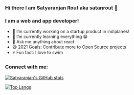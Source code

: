 ### Hi there I am Satyaranjan Rout aka satanrout 👋

### I am a web and app developer!
- 🔭 I’m currently working on a startup product in indiplanes!
- 🌱 I’m currently learning everything 😁
- 💬 Ask me anything about react
- 😄 2021 Goals: Contribute more to Open Source projects
- ⚡ Fun fact: I love to swim

### Connect with me:

[![Satyaranjan's GitHub stats](https://github-readme-stats.vercel.app/api?username=satanrout&count_private=true&show_icons=true)](https://github.com/anuraghazra/github-readme-stats)

[![Top Langs](https://github-readme-stats.vercel.app/api/top-langs/?username=satanrout)](https://github.com/anuraghazra/github-readme-stats)


